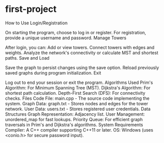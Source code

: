 # first-project
How to Use
Login/Registration

On starting the program, choose to log in or register.
For registration, provide a unique username and password.
Manage Towers

After login, you can:
Add or view towers.
Connect towers with edges and weights.
Analyze the network's connectivity or calculate MST and shortest paths.
Save and Load

Save the graph to persist changes using the save option.
Reload previously saved graphs during program initialization.
Exit

Log out to end your session or exit the program.
Algorithms Used
Prim's Algorithm: For Minimum Spanning Tree (MST).
Dijkstra's Algorithm: For shortest path calculation.
Depth-First Search (DFS): For connectivity checks.
Files
Code File: main.cpp - The source code implementing the system.
Graph Data: graph.txt - Stores nodes and edges for the tower network.
User Data: users.txt - Stores registered user credentials.
Data Structures
Graph Representation: Adjacency list.
User Management: unordered_map for fast lookups.
Priority Queue: For efficient graph traversals in Prim's and Dijkstra's algorithms.
System Requirements
Compiler: A C++ compiler supporting C++11 or later.
OS: Windows (uses <conio.h> for secure password input).
